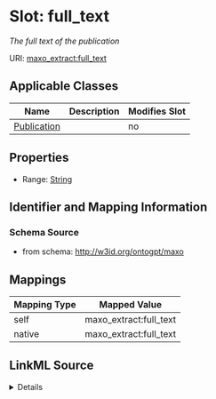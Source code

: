 

# Slot: full_text


_The full text of the publication_



URI: [maxo_extract:full_text](http://w3id.org/ontogpt/maxofull_text)



<!-- no inheritance hierarchy -->





## Applicable Classes

| Name | Description | Modifies Slot |
| --- | --- | --- |
| [Publication](Publication.md) |  |  no  |







## Properties

* Range: [String](String.md)





## Identifier and Mapping Information







### Schema Source


* from schema: http://w3id.org/ontogpt/maxo




## Mappings

| Mapping Type | Mapped Value |
| ---  | ---  |
| self | maxo_extract:full_text |
| native | maxo_extract:full_text |




## LinkML Source

<details>
```yaml
name: full_text
description: The full text of the publication
from_schema: http://w3id.org/ontogpt/maxo
rank: 1000
alias: full_text
owner: Publication
domain_of:
- Publication
range: string

```
</details>